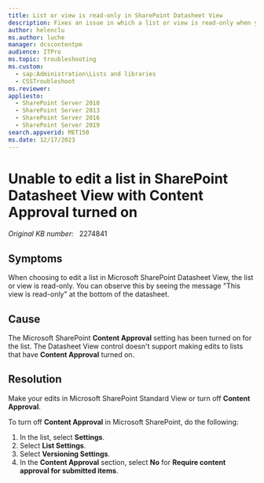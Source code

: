 ```yaml
---
title: List or view is read-only in SharePoint Datasheet View
description: Fixes an issue in which a list or view is read-only when you try to edit the list in SharePoint Datasheet View.
author: helenclu
ms.author: luche
manager: dcscontentpm
audience: ITPro
ms.topic: troubleshooting
ms.custom: 
  - sap:Administration\Lists and libraries
  - CSSTroubleshoot
ms.reviewer: 
appliesto: 
  - SharePoint Server 2010
  - SharePoint Server 2013
  - SharePoint Server 2016
  - SharePoint Server 2019
search.appverid: MET150
ms.date: 12/17/2023
---
```

# Unable to edit a list in SharePoint Datasheet View with Content Approval turned on

_Original KB number:_ &nbsp; 2274841

## Symptoms

When choosing to edit a list in Microsoft SharePoint Datasheet View, the list or view is read-only. You can observe this by seeing the message "This view is read-only" at the bottom of the datasheet.

## Cause

The Microsoft SharePoint **Content Approval** setting has been turned on for the list. The Datasheet View control doesn't support making edits to lists that have **Content Approval** turned on.

## Resolution

Make your edits in Microsoft SharePoint Standard View or turn off **Content Approval**.

To turn off **Content Approval** in Microsoft SharePoint, do the following:

1. In the list, select **Settings**.
2. Select **List Settings**.
3. Select **Versioning Settings**.
4. In the **Content Approval** section, select **No** for **Require content approval for submitted items**.
